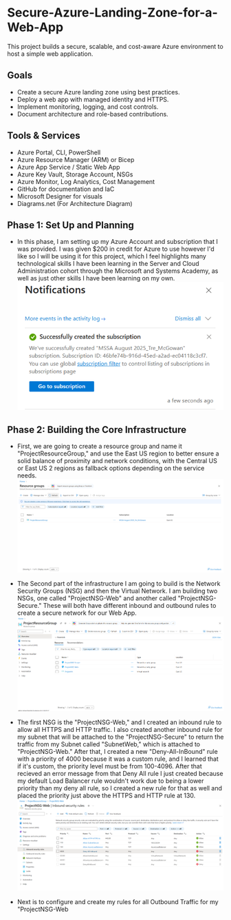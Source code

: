 # Secure-Azure-Landing-Zone-for-a-Web-App
This project builds a secure, scalable, and cost-aware Azure environment to host a simple web application.
##  Goals

- Create a secure Azure landing zone using best practices.
- Deploy a web app with managed identity and HTTPS.
- Implement monitoring, logging, and cost controls.
- Document architecture and role-based contributions.

##  Tools & Services

- Azure Portal, CLI, PowerShell
- Azure Resource Manager (ARM) or Bicep
- Azure App Service / Static Web App
- Azure Key Vault, Storage Account, NSGs
- Azure Monitor, Log Analytics, Cost Management
- GitHub for documentation and IaC
- Microsoft Designer for visuals
- Diagrams.net (For Architecture Diagram)

## Phase 1: Set Up and Planning
- In this phase, I am setting up my Azure Account and subscription that I was provided. I was given $200 in credit for Azure to use however I'd like so I will be using it for this project, which I feel highlights many technological skills I have been learning in the Server and Cloud Administration cohort through the Microsoft and Systems Academy, as well as just other skills I have been learning on my own.
![Subscription Setup Notification](images/SubSetupNotif.png)

## Phase 2: Building the Core Infrastructure
- First, we are going to create a resource group and name it "ProjectResourceGroup," and use the East US region to better
ensure a solid balance of proximity and network conditions, with the Central US or East US 2 regions as fallback options depending on the service needs.
![Subscription Setup Notification](images/ResourceGroupCreation)

- The Second part of the infrastructure I am going to build is the Network Security Groups (NSG) and then the Virtual Network. I am building two NSGs, one called "ProjectNSG-Web"
and another called "ProjectNSG-Secure." These will both have different inbound and outbound rules to create a secure network for our Web App.
![Subscription Setup Notification](images/ResourceGroupOverview.png)

- The first NSG is the "ProjectNSG-Web," and I created an inbound rule to allow all HTTPS and HTTP traffic. I also created another inbound rule for my subnet that will be attached to the "ProjectNSG-Secure" to return the traffic from my Subnet called "SubnetWeb," which is attached to "ProjectNSG-Web." After that, I created a new "Deny-All-InBound" rule with a priority of 4000 because it was a custom rule, and I learned that if it's custom, the priority level must be from 100-4096. After that recieved an error message from that Deny All rule I just created because my default Load Balancer rule wouldn't work due to being a lower priority than my deny all rule, so I created a new rule for that as well and placed the priority just above the HTTPS and HTTP rule at 130.
![Subscription Setup Notification](images/NSGWebRulesInbound.png)

- Next is to configure and create my rules for all Outbound Traffic for my "ProjectNSG-Web






